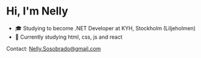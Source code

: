 # Hi, I'm Nelly
- 🎓 Studying to become .NET Developer at KYH, Stockholm (Liljeholmen)<br>
- 🌱 Currently studying html, css, js and react

Contact: Nelly.Sosobrado@gmail.com
<!-- Proudly created with GPRM ( https://gprm.itsvg.in ) -->


